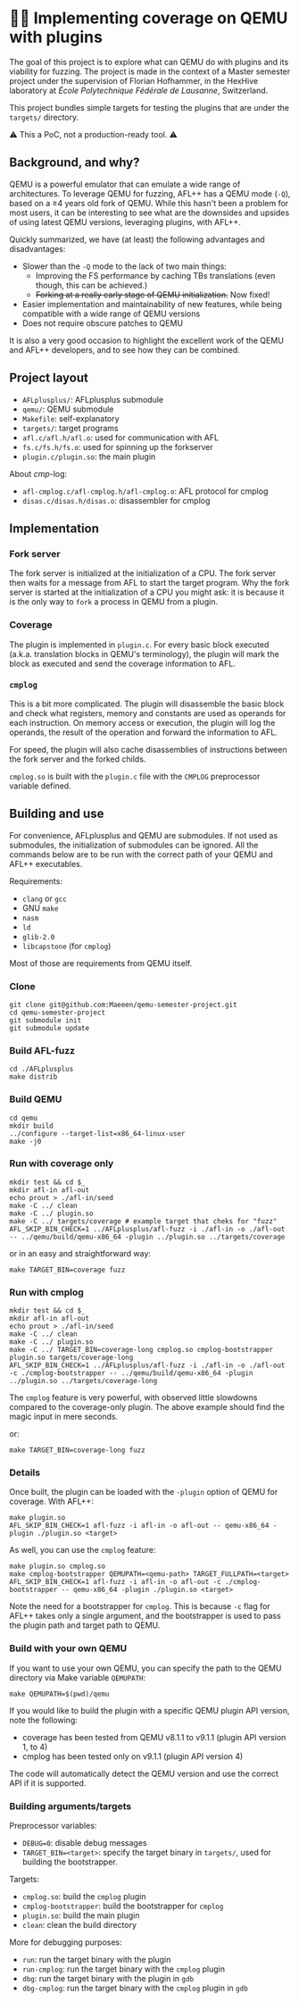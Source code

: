 # 🚀🧩 Implementing coverage on QEMU with plugins

The goal of this project is to explore what can QEMU do with plugins and its
viability for fuzzing. The project is made in the context of a Master semester
project under the supervision of Florian Hofhammer, in the HexHive laboratory
at _École Polytechnique Fédérale de Lausanne_, Switzerland.

This project bundles simple targets for testing the plugins that are under
the `targets/` directory.

⚠ This a PoC, not a production-ready tool. ⚠

## Background, and why?

QEMU is a powerful emulator that can emulate a wide range of architectures.
To leverage QEMU for fuzzing, AFL++ has a QEMU mode (`-Q`), based on a
≥4 years old fork of QEMU. While this hasn't been a problem for most users, it
can be interesting to see what are the downsides and upsides of using latest
QEMU versions, leveraging plugins, with AFL++.

Quickly summarized, we have (at least) the following advantages and
disadvantages:
- Slower than the `-Q` mode to the lack of two main things:
  - Improving the FS performance by caching TBs translations (even though, this
    can be achieved.)
  - ~~Forking at a really early stage of QEMU initialization.~~ Now fixed!
- Easier implementation and maintainability of new features, while being
  compatible with a wide range of QEMU versions
- Does not require obscure patches to QEMU

It is also a very good occasion to highlight the excellent work of the QEMU
and AFL++ developers, and to see how they can be combined.

## Project layout

- `AFLplusplus/`: AFLplusplus submodule
- `qemu/`: QEMU submodule
- `Makefile`: self-explanatory
- `targets/`: target programs
- `afl.c/afl.h/afl.o`: used for communication with AFL
- `fs.c/fs.h/fs.o`: used for spinning up the forkserver
- `plugin.c/plugin.so`: the main plugin

About *cmp*-log:

- `afl-cmplog.c/afl-cmplog.h/afl-cmplog.o`: AFL protocol for cmplog
- `disas.c/disas.h/disas.o`: disassembler for cmplog

## Implementation

### Fork server

The fork server is initialized at the initialization of a CPU. The fork server
then waits for a message from AFL to start the target program. Why the fork
server is started at the initialization of a CPU you might ask: it is because
it is the only way to `fork` a process in QEMU from a plugin.

### Coverage

The plugin is implemented in `plugin.c`. For every basic block executed (a.k.a.
translation blocks in QEMU's terminology), the plugin will mark the block as
executed and send the coverage information to AFL.

### `cmplog`

This is a bit more complicated. The plugin will disassemble the basic block and
check what registers, memory and constants are used as operands for each
instruction. On memory access or execution, the plugin will log the operands, 
the result of the operation and forward the information to AFL.

For speed, the plugin will also cache disassemblies of instructions between
the fork server and the forked childs.

`cmplog.so` is built with the `plugin.c` file with the `CMPLOG` preprocessor 
variable defined.

## Building and use

For convenience, AFLplusplus and QEMU are submodules. If not used as submodules,
the initialization of submodules can be ignored. All the commands below are to
be run with the correct path of your QEMU and AFL++ executables.

Requirements:
- `clang` or `gcc`
- GNU `make`
- `nasm`
- `ld`
- `glib-2.0`
- `libcapstone` (for `cmplog`)

Most of those are requirements from QEMU itself.

### Clone

```
git clone git@github.com:Maeeen/qemu-semester-project.git
cd qemu-semester-project
git submodule init
git submodule update
```

### Build AFL-fuzz

```
cd ./AFLplusplus
make distrib
```

### Build QEMU

```
cd qemu
mkdir build
../configure --target-list=x86_64-linux-user
make -j0
```

### Run with coverage only

```
mkdir test && cd $_
mkdir afl-in afl-out
echo prout > ./afl-in/seed
make -C ../ clean
make -C ../ plugin.so
make -C ../ targets/coverage # example target that cheks for "fuzz"
AFL_SKIP_BIN_CHECK=1 ../AFLplusplus/afl-fuzz -i ./afl-in -o ./afl-out -- ../qemu/build/qemu-x86_64 -plugin ../plugin.so ../targets/coverage
```

or in an easy and straightforward way:

```
make TARGET_BIN=coverage fuzz
```

### Run with cmplog

```
mkdir test && cd $_
mkdir afl-in afl-out
echo prout > ./afl-in/seed
make -C ../ clean
make -C ../ plugin.so
make -C ../ TARGET_BIN=coverage-long cmplog.so cmplog-bootstrapper plugin.so targets/coverage-long
AFL_SKIP_BIN_CHECK=1 ../AFLplusplus/afl-fuzz -i ./afl-in -o ./afl-out -c ./cmplog-bootstrapper -- ../qemu/build/qemu-x86_64 -plugin ../plugin.so ../targets/coverage-long
```

The `cmplog` feature is very powerful, with observed little slowdowns compared to
the coverage-only plugin. The above example should find the magic input in mere seconds.

or:

```
make TARGET_BIN=coverage-long fuzz
```

### Details

Once built, the plugin can be loaded with the `-plugin` option of QEMU for coverage. With AFL++:

```
make plugin.so
AFL_SKIP_BIN_CHECK=1 afl-fuzz -i afl-in -o afl-out -- qemu-x86_64 -plugin ./plugin.so <target>
```

As well, you can use the `cmplog` feature:

```
make plugin.so cmplog.so
make cmplog-bootstrapper QEMUPATH=<qemu-path> TARGET_FULLPATH=<target>
AFL_SKIP_BIN_CHECK=1 afl-fuzz -i afl-in -o afl-out -c ./cmplog-bootstrapper -- qemu-x86_64 -plugin ./plugin.so <target>
```

Note the need for a bootstrapper for `cmplog`. This is because `-c` flag for
AFL++ takes only a single argument, and the bootstrapper is used to pass the
plugin path and target path to QEMU.

### Build with your own QEMU

If you want to use your own QEMU, you can specify the path to the QEMU directory
via Make variable `QEMUPATH`:

```
make QEMUPATH=$(pwd)/qemu
```

If you would like to build the plugin with a specific QEMU plugin API version,
note the following:

- coverage has been tested from QEMU v8.1.1 to v9.1.1 (plugin API version 1, to
  4)
- cmplog has been tested only on v9.1.1 (plugin API version 4)

The code will automatically detect the QEMU version and use the correct API if
it is supported.

### Building arguments/targets

Preprocessor variables:
- `DEBUG=0`: disable debug messages
- `TARGET_BIN=<target>`: specify the target binary in `targets/`, used for
  building the bootstrapper.

Targets:
- `cmplog.so`: build the `cmplog` plugin
- `cmplog-bootstrapper`: build the bootstrapper for `cmplog`
- `plugin.so`: build the main plugin
- `clean`: clean the build directory

More for debugging purposes:
- `run`: run the target binary with the plugin
- `run-cmplog`: run the target binary with the `cmplog` plugin
- `dbg`: run the target binary with the plugin in `gdb`
- `dbg-cmplog`: run the target binary with the `cmplog` plugin in `gdb`
